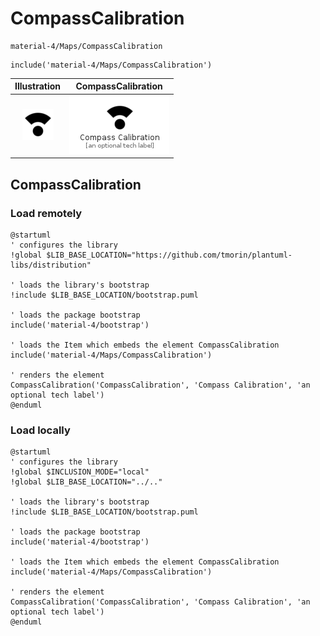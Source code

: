# CompassCalibration


```text
material-4/Maps/CompassCalibration
```

```text
include('material-4/Maps/CompassCalibration')
```



| Illustration | CompassCalibration |
| :---: | :---: |
| ![illustration for Illustration](../../material-4/Maps/CompassCalibration.png) | ![illustration for CompassCalibration](../../material-4/Maps/CompassCalibration.Local.png) |




## CompassCalibration

### Load remotely
```plantuml
@startuml
' configures the library
!global $LIB_BASE_LOCATION="https://github.com/tmorin/plantuml-libs/distribution"

' loads the library's bootstrap
!include $LIB_BASE_LOCATION/bootstrap.puml

' loads the package bootstrap
include('material-4/bootstrap')

' loads the Item which embeds the element CompassCalibration
include('material-4/Maps/CompassCalibration')

' renders the element
CompassCalibration('CompassCalibration', 'Compass Calibration', 'an optional tech label')
@enduml
```

### Load locally
```plantuml
@startuml
' configures the library
!global $INCLUSION_MODE="local"
!global $LIB_BASE_LOCATION="../.."

' loads the library's bootstrap
!include $LIB_BASE_LOCATION/bootstrap.puml

' loads the package bootstrap
include('material-4/bootstrap')

' loads the Item which embeds the element CompassCalibration
include('material-4/Maps/CompassCalibration')

' renders the element
CompassCalibration('CompassCalibration', 'Compass Calibration', 'an optional tech label')
@enduml
```

